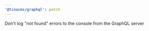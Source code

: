 ```yaml
---
'@tinacms/graphql': patch
---
```


Don't log "not found" errors to the console from the GraphQL server
